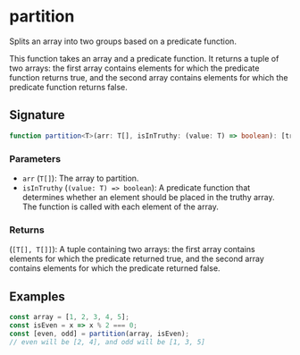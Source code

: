 # partition

Splits an array into two groups based on a predicate function.

This function takes an array and a predicate function. It returns a tuple of two arrays:
the first array contains elements for which the predicate function returns true, and
the second array contains elements for which the predicate function returns false.

## Signature

```typescript
function partition<T>(arr: T[], isInTruthy: (value: T) => boolean): [truthy: T[], falsy: T[]];
```

### Parameters

- `arr` (`T[]`): The array to partition.
- `isInTruthy` (`(value: T) => boolean`): A predicate function that determines whether an element should be placed in the truthy array. The function is called with each element of the array.

### Returns

(`[T[], T[]]`): A tuple containing two arrays: the first array contains elements for which the predicate returned true, and the second array contains elements for which the predicate returned false.

## Examples

```typescript
const array = [1, 2, 3, 4, 5];
const isEven = x => x % 2 === 0;
const [even, odd] = partition(array, isEven);
// even will be [2, 4], and odd will be [1, 3, 5]
```

